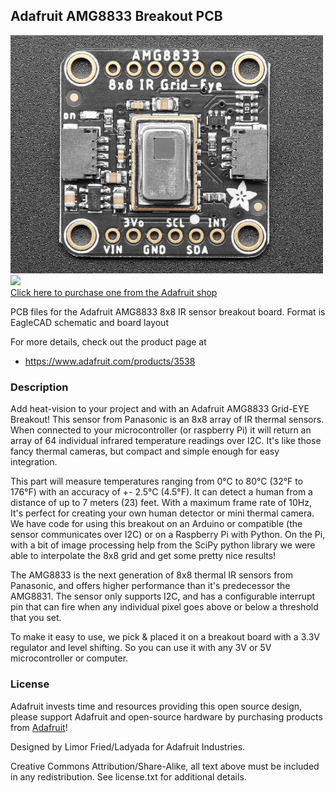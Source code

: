 ## Adafruit AMG8833 Breakout PCB

<a href="http://www.adafruit.com/products/3538"><img src="assets/3538.jpg?raw=true" width="500px"><br/>
<a href="http://www.adafruit.com/products/3538"><img src="assets/image.jpg?raw=true" width="500px"><br/>
Click here to purchase one from the Adafruit shop</a>

PCB files for the Adafruit AMG8833 8x8 IR sensor breakout board. Format is EagleCAD schematic and board layout

For more details, check out the product page at
* https://www.adafruit.com/products/3538

### Description

Add heat-vision to your project and with an Adafruit AMG8833 Grid-EYE Breakout! This sensor from Panasonic is an 8x8 array of IR thermal sensors. When connected to your microcontroller (or raspberry Pi) it will return an array of 64 individual infrared temperature readings over I2C. It's like those fancy thermal cameras, but compact and simple enough for easy integration.

This part will measure temperatures ranging from 0°C to 80°C (32°F to 176°F) with an accuracy of +- 2.5°C (4.5°F). It can detect a human from a distance of up to 7 meters (23) feet. With a maximum frame rate of 10Hz, It's perfect for creating your own human detector or mini thermal camera. We have code for using this breakout on an Arduino or compatible (the sensor communicates over I2C) or on a Raspberry Pi with Python. On the Pi, with a bit of image processing help from the SciPy python library we were able to interpolate the 8x8 grid and get some pretty nice results!

The AMG8833 is the next generation of 8x8 thermal IR sensors from Panasonic, and offers higher performance than it's predecessor the AMG8831. The sensor only supports I2C, and has a configurable interrupt pin that can fire when any individual pixel goes above or below a threshold that you set.

To make it easy to use, we pick & placed it on a breakout board with a 3.3V regulator and level shifting. So you can use it with any 3V or 5V microcontroller or computer.

### License

Adafruit invests time and resources providing this open source design, please support Adafruit and open-source hardware by purchasing products from [Adafruit](https://www.adafruit.com)!

Designed by Limor Fried/Ladyada for Adafruit Industries.

Creative Commons Attribution/Share-Alike, all text above must be included in any redistribution. See license.txt for additional details.
